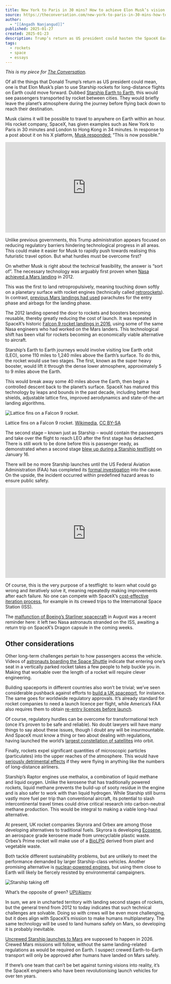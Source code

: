 ```yaml
---
title: New York to Paris in 30 mins? How to achieve Elon Musk’s vision of rockets replacing long haul
source: https://theconversation.com/new-york-to-paris-in-30-mins-how-to-achieve-elon-musks-vision-of-rockets-replacing-long-haul-248181
author:
  - "[[Angadh Nanjangud]]"
published: 2025-01-27
created: 2025-01-23
description: Trump’s return as US president could hasten the SpaceX Earth to Earth project.
tags:
  - rockets
  - space
  - essays
---
```


_This is my piece for [The Conversation](https://theconversation.com/new-york-to-paris-in-30-mins-how-to-achieve-elon-musks-vision-of-rockets-replacing-long-haul-248181)._

Of all the things that Donald Trump’s return as US president could mean, one is that Elon Musk’s plan to use Starship rockets for long-distance flights on Earth could move forward. Dubbed [Starship Earth to Earth](https://www.spacex.com/humanspaceflight/earth/), this would see passengers transported by rocket between cities. They would briefly leave the planet’s atmosphere during the journey before flying back down to reach their destination.

Musk claims it will be possible to travel to anywhere on Earth within an hour. His rocket company, SpaceX, has given examples such as New York to Paris in 30 minutes and London to Hong Kong in 34 minutes. In response to a post about it on his X platform, [Musk responded:](https://x.com/elonmusk/status/1854213634307600762) “This is now possible.”

<div style="position: relative; padding-bottom: 56.25%; height: 0; overflow: hidden; max-width: 100%;">
    <iframe style="position: absolute; top: 0; left: 0; width: 100%; height: 100%;" src="https://www.youtube.com/embed/zqE-ultsWt0" title="YouTube video player" frameborder="0" allow="accelerometer; autoplay; clipboard-write; encrypted-media; gyroscope; picture-in-picture; web-share" referrerpolicy="strict-origin-when-cross-origin" allowfullscreen></iframe>
</div>


Unlike previous governments, this Trump administration appears focused on reducing regulatory barriers hindering technological progress in all areas. This could make it easier for Musk to rapidly push towards realising this futuristic travel option. But what hurdles must be overcome first?

On whether Musk is right about the technical feasibility, the answer is “sort of”. The necessary technology was arguably first proven when [Nasa achieved a Mars landing](https://www.bbc.co.uk/news/science-environment-19144464) in 2012.

This was the first to land retropropulsively, meaning touching down softly on a planetary surface with rocket engines (technically called [retrorockets](https://en.wikipedia.org/wiki/Retrorocket)). In contrast, [previous Mars landings had used](https://www.nasa.gov/wp-content/uploads/2024/12/acr24-mars-edl-challenges.pdf?emrc=53c490) parachutes for the entry phase and airbags for the landing phase.

The 2012 landing opened the door to rockets and boosters becoming reusable, thereby greatly reducing the cost of launch. It was repeated in SpaceX’s historic [Falcon 9 rocket landings in 2016](https://edition.cnn.com/2016/04/08/tech/spacex-historic-rocket-landing-irpt/index.html), using some of the same Nasa engineers who had worked on the Mars landers. This technological shift has been vital for rockets becoming an economically viable alternative to aircraft.

Starship’s Earth to Earth journeys would involve visiting low Earth orbit (LEO), some 110 miles to 1,240 miles above the Earth’s surface. To do this, the rocket would use two stages. The first, known as the super heavy booster, would lift it through the dense lower atmosphere, approximately 5 to 9 miles above the Earth.

This would break away some 40 miles above the Earth, then begin a controlled descent back to the planet’s surface. SpaceX has matured this technology by leaps and bounds in the past decade, including better heat shields, adjustable lattice fins, improved aerodynamics and state-of-the-art landing algorithms.

![Lattice fins on a Falcon 9 rocket.](https://images.theconversation.com/files/644685/original/file-20250124-15-8n8dy4.jpg?ixlib=rb-4.1.0&q=45&auto=format&w=754&fit=clip)

Lattice fins on a Falcon 9 rocket. [Wikimedia](https://en.wikipedia.org/wiki/Grid_fin#/media/File:Second-generation_titanium_grid_fins,_Iridium-2_Mission_\(35533873795\).jpg), [CC BY-SA](http://creativecommons.org/licenses/by-sa/4.0/)

The second stage – known just as Starship – would contain the passengers and take over the flight to reach LEO after the first stage has detached. There is still work to be done before this is passenger ready, as demonstrated when a second stage [blew up during a Starship testflight](https://www.bbc.co.uk/news/articles/cx2yyxrz9kvo) on January 16.

There will be no more Starship launches until the US Federal Aviation Administration (FAA) has completed its [formal investigation](https://www.cnbc.com/2025/01/17/faa-grounds-spacex-starship-reports-property-damage-in-caribbean.html) into the cause. On the upside, the incident occurred within predefined hazard areas to ensure public safety.

<div style="position: relative; padding-bottom: 56.25%; height: 0; overflow: hidden; max-width: 100%;">
    <iframe style="position: absolute; top: 0; left: 0; width: 100%; height: 100%;" src="https://www.youtube.com/embed/4WstuuEGrWg" title="YouTube video player" frameborder="0" allow="accelerometer; autoplay; clipboard-write; encrypted-media; gyroscope; picture-in-picture; web-share" referrerpolicy="strict-origin-when-cross-origin" allowfullscreen></iframe>
</div>

Of course, this is the very purpose of a testflight: to learn what could go wrong and iteratively solve it, meaning repeatedly making improvements after each failure. No one can compete with SpaceX’s [cost-effective iteration process](https://newspaceeconomy.ca/2023/10/28/spacex-starship-iterative-design-methodology/#:%7E:text=Cost%2DEfficiency%3A%20Traditional%20aerospace%20design,hours%20needed%20for%20the%20project.), for example in its crewed trips to the International Space Station (ISS).

The [malfunction of Boeing’s Starliner spacecraft](https://www.nbcnews.com/science/space/boeing-spaceship-what-went-wrong-nasa-astronauts-rcna167163) in August was a recent reminder here: it left two Nasa astronauts stranded on the ISS, awaiting a return trip on SpaceX’s Dragon capsule in the coming weeks.

## Other considerations

Other long-term challenges pertain to how passengers access the vehicle. Videos of [astronauts boarding the Space Shuttle](https://www.youtube.com/watch?v=LvaODdSVU_A) indicate that entering one’s seat in a vertically parked rocket takes a few people to help buckle you in. Making that workable over the length of a rocket will require clever engineering.

Building spaceports in different countries also won’t be trivial; we’ve seen considerable pushback against efforts to [build a UK spaceport](https://www.bbc.com/news/uk-scotland-highlands-islands-58190702), for instance. The same goes for worldwide regulatory approvals. It’s already standard for rocket companies to need a launch licence per flight, while America’s FAA also requires them to obtain [re-entry licences before launch](https://spacenews.com/faa-to-require-reentry-vehicles-licensed-before-launch/).

Of course, regulatory hurdles can be overcome for transformational tech (once it’s proven to be safe and reliable). No doubt lawyers will have many things to say about these issues, though I doubt any will be insurmountable. And SpaceX must know a thing or two about dealing with regulations, having launched the world’s [largest constellation of satellites](https://www.space.com/spacex-starlink-satellites.html) into orbit.

Finally, rockets expel significant quantities of microscopic particles (particulates) into the upper reaches of the atmosphere. This would have [seriously detrimental effects](https://spacegeneration.org/wp-content/uploads/2023/02/Rocket-Fuel-Brief.pdf) if they were flying in anything like the numbers of long-distance airliners.

Starship’s Raptor engines use methalox, a combination of liquid methane and liquid oxygen. Unlike the kerosene that has traditionally powered rockets, liquid methane prevents the build-up of sooty residue in the engine and is also safer to work with than liquid hydrogen. While Starship still burns vastly more fuel per trip than conventional aircraft, its potential to slash intercontinental travel times could drive critical research into carbon-neutral methane production. This would be integral to making a viable long-haul alternative.

At present, UK rocket companies Skyrora and Orbex are among those developing alternatives to traditional fuels. Skyrora is developing [Ecosene](https://skyrora.com/technology/ecosene/), an aerospace grade kerosene made from unrecyclable plastic waste. Orbex’s Prime rocket will make use of a [BioLPG](https://orbex.space/news/from-heating-homes-and-businesses-to-launching-rockets-orbex-to-use-calor-biolpg-for-prime-launch) derived from plant and vegetable waste.

Both tackle different sustainability problems, but are unlikely to meet the performance demanded by larger Starship-class vehicles. Another promising alternative is [nuclear-powered engines](https://arstechnica.com/science/2023/01/nasa-will-join-a-military-program-to-develop-nuclear-thermal-propulsion/), but using them close to Earth will likely be fiercely resisted by environmental campaigners.

![Starship taking off](https://images.theconversation.com/files/644688/original/file-20250124-17-frmazj.jpg?ixlib=rb-4.1.0&q=45&auto=format&w=754&fit=clip)

What’s the opposite of green? [UPI/Alamy](https://www.alamy.com/spacex-successfully-launched-its-starship-sn-8-test-rocket-on-december-9-2020-before-it-crash-landed-in-a-massive-fireball-on-its-launch-pad-the-test-flight-was-the-first-high-altitude-attempt-for-the-vehicle-which-lifted-off-at-545-pm-est-from-its-launch-and-development-site-in-boca-chica-texas-spacex-ceo-elon-musk-tweeting-afterward-fuel-header-tank-pressure-was-low-during-landing-burn-causing-touchdown-velocity-to-be-high-rud-but-we-got-all-the-data-we-needed!-congrats-spacex-team-hell-yeah!!-photo-by-spacexupi-image389419115.html?imageid=60A18524-4420-4817-B8C5-38ECDBF5D0B3&p=857682&pn=1&searchId=c7dbc236bd32d3c70485aee24e504867&searchtype=0)

In sum, we are in uncharted territory with landing second stages of rockets, but the general trend from 2012 to today indicates that such technical challenges are solvable. Doing so with crews will be even more challenging, but it does align with SpaceX’s mission to make humans multiplanetary. The same technology will be used to land humans safely on Mars, so developing it is probably inevitable.

[Uncrewed Starship launches to Mars](https://www.space.com/spacex-starship-mars-launches-2026-elon-musk) are supposed to happen in 2026. Crewed Mars missions will follow, without the same landing-related regulations as would be required on Earth. I suspect crewed Earth-to-Earth transport will only be approved after humans have landed on Mars safely.

If there’s one team that can’t be bet against turning visions into reality, it’s the SpaceX engineers who have been revolutionising launch vehicles for over ten years.

<img src="https://counter.theconversation.com/content/248181/count.gif?distributor=republish-lightbox-advanced" alt="The Conversation" width="1" height="1" style="border: none !important; box-shadow: none !important; margin: 0 !important; max-height: 1px !important; max-width: 1px !important; min-height: 1px !important; min-width: 1px !important; opacity: 0 !important; outline: none !important; padding: 0 !important" referrerpolicy="no-referrer-when-downgrade" />